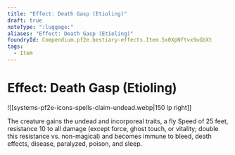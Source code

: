 ```yaml
---
title: "Effect: Death Gasp (Etioling)"
draft: true
noteType: ":luggage:"
aliases: "Effect: Death Gasp (Etioling)"
foundryId: Compendium.pf2e.bestiary-effects.Item.5x0XpNftvx9uGbXt
tags:
  - Item
---
```


# Effect: Death Gasp (Etioling)
![[systems-pf2e-icons-spells-claim-undead.webp|150 lp right]]

The creature gains the undead and incorporeal traits, a fly Speed of 25 feet, resistance 10 to all damage (except force, ghost touch, or vitality; double this resistance vs. non-magical) and becomes immune to bleed, death effects, disease, paralyzed, poison, and sleep.
